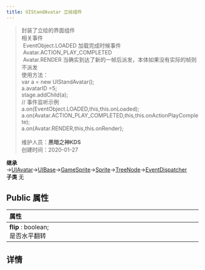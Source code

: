 ```yaml
---
title: UIStandAvatar 立绘组件
---
```

>封装了立绘的界面组件<br>相关事件<br>&nbsp;EventObject.LOADED 加载完成时候事件<br>&nbsp;Avatar.ACTION_PLAY_COMPLETED<br>&nbsp;Avatar.RENDER 当确实到达了新的一帧后派发，本体如果没有实际的帧则不派发<br>使用方法：<br>var a = new UIStandAvatar();<br>a.avatarID =5;<br>stage.addChild(a);<br>// 事件监听示例<br>a.on(EventObject.LOADED,this,this.onLoaded);<br>a.on(Avatar.ACTION_PLAY_COMPLETED,this,this.onActionPlayComplete);<br>a.on(Avatar.RENDER,this,this.onRender);<br><br>
>维护人员：**黑暗之神KDS**  
>创建时间：2020-01-27

**继承**  →[UIAvatar](/zh_hans/library/2d/client/ui/uiavatar)→[UIBase](/zh_hans/library/2d/client/ui/uibase)→[GameSprite](/zh_hans/library/2d/client/gamesprite)→[Sprite](/zh_hans/library/2d/client/lib/sprite)→[TreeNode](/zh_hans/library/2d/client/lib/treenode)→[EventDispatcher](/zh_hans/library/2d/client/lib/eventdispatcher)<br>
**子类**  无<br>
## **Public 属性**
| <div style="width:1000px;text-align:left">属性</div> |
| ---------------------------------------------------- |
| **flip** : boolean;<br>是否水平翻转                  |



## 详情





